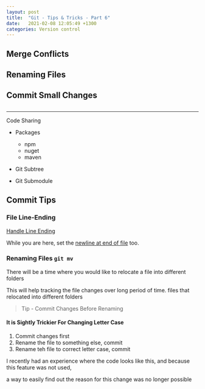 ```yaml
---
layout: post
title:  "Git - Tips & Tricks - Part 6"
date:   2021-02-08 12:05:49 +1300
categories: Version control
---
```


## Merge Conflicts

## Renaming Files

## Commit Small Changes

## 

---

Code Sharing

- Packages
    - npm
    - nuget
    - maven

- Git Subtree

- Git Submodule

## Commit Tips

### File Line-Ending

[Handle Line Ending](https://docs.github.com/en/github/using-git/configuring-git-to-handle-line-endings)

While you are here, set the [newline at end of file](https://thoughtbot.com/blog/no-newline-at-end-of-file) too.

### Renaming Files `git mv`

There will be a time where you would like to relocate a file into different folders 

This will help tracking the file changes over long period of time.
files that relocated into different folders

> Tip - Commit Changes Before Renaming

#### It is Sightly Trickier For Changing Letter Case

1. Commit changes first
1. Rename the file to something else, commit
1. Rename teh file to correct letter case, commit

I recently had an experience where the code looks like this, and because this feature was not used,

a way to easily find out the reason for this change was no longer possible
